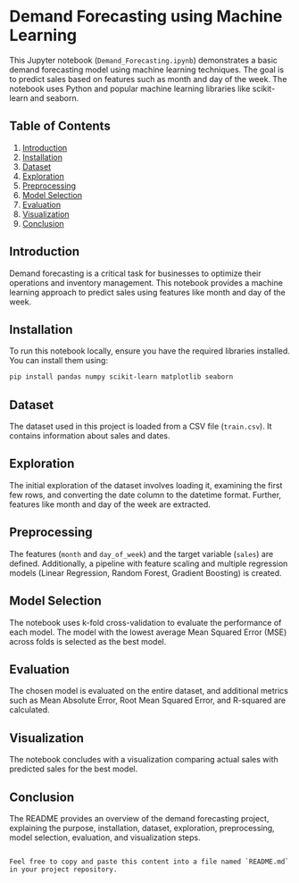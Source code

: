 # Demand Forecasting using Machine Learning

This Jupyter notebook (`Demand_Forecasting.ipynb`) demonstrates a basic demand forecasting model using machine learning techniques. The goal is to predict sales based on features such as month and day of the week. The notebook uses Python and popular machine learning libraries like scikit-learn and seaborn.

## Table of Contents

1. [Introduction](#introduction)
2. [Installation](#installation)
3. [Dataset](#dataset)
4. [Exploration](#exploration)
5. [Preprocessing](#preprocessing)
6. [Model Selection](#model-selection)
7. [Evaluation](#evaluation)
8. [Visualization](#visualization)
9. [Conclusion](#conclusion)

## Introduction

Demand forecasting is a critical task for businesses to optimize their operations and inventory management. This notebook provides a machine learning approach to predict sales using features like month and day of the week.

## Installation

To run this notebook locally, ensure you have the required libraries installed. You can install them using:

```bash
pip install pandas numpy scikit-learn matplotlib seaborn
```

## Dataset

The dataset used in this project is loaded from a CSV file (`train.csv`). It contains information about sales and dates.

## Exploration

The initial exploration of the dataset involves loading it, examining the first few rows, and converting the date column to the datetime format. Further, features like month and day of the week are extracted.

## Preprocessing

The features (`month` and `day_of_week`) and the target variable (`sales`) are defined. Additionally, a pipeline with feature scaling and multiple regression models (Linear Regression, Random Forest, Gradient Boosting) is created.

## Model Selection

The notebook uses k-fold cross-validation to evaluate the performance of each model. The model with the lowest average Mean Squared Error (MSE) across folds is selected as the best model.

## Evaluation

The chosen model is evaluated on the entire dataset, and additional metrics such as Mean Absolute Error, Root Mean Squared Error, and R-squared are calculated.

## Visualization

The notebook concludes with a visualization comparing actual sales with predicted sales for the best model.

## Conclusion

The README provides an overview of the demand forecasting project, explaining the purpose, installation, dataset, exploration, preprocessing, model selection, evaluation, and visualization steps.
```

Feel free to copy and paste this content into a file named `README.md` in your project repository.
